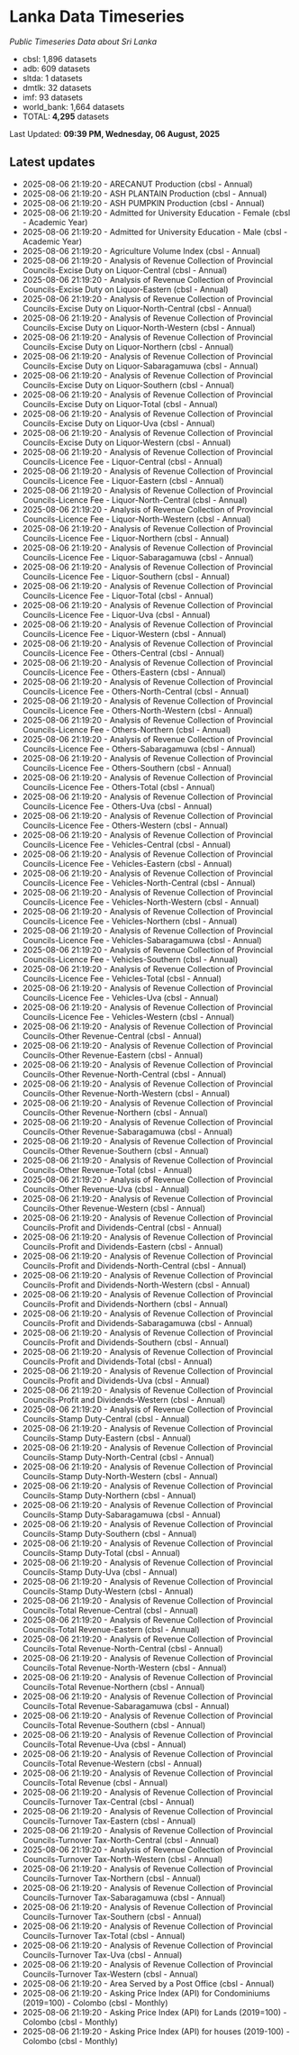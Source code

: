 # Lanka Data Timeseries
*Public Timeseries Data about Sri Lanka*

* cbsl: 1,896 datasets
* adb: 609 datasets
* sltda: 1 datasets
* dmtlk: 32 datasets
* imf: 93 datasets
* world_bank: 1,664 datasets
* TOTAL: **4,295** datasets

Last Updated: **09:39 PM, Wednesday, 06 August, 2025**

## Latest updates

* 2025-08-06 21:19:20 - ARECANUT Production (cbsl - Annual)
* 2025-08-06 21:19:20 - ASH PLANTAIN Production (cbsl - Annual)
* 2025-08-06 21:19:20 - ASH PUMPKIN Production (cbsl - Annual)
* 2025-08-06 21:19:20 - Admitted for University Education - Female (cbsl - Academic Year)
* 2025-08-06 21:19:20 - Admitted for University Education - Male (cbsl - Academic Year)
* 2025-08-06 21:19:20 - Agriculture Volume Index (cbsl - Annual)
* 2025-08-06 21:19:20 - Analysis of Revenue Collection of Provincial Councils-Excise Duty on Liquor-Central (cbsl - Annual)
* 2025-08-06 21:19:20 - Analysis of Revenue Collection of Provincial Councils-Excise Duty on Liquor-Eastern (cbsl - Annual)
* 2025-08-06 21:19:20 - Analysis of Revenue Collection of Provincial Councils-Excise Duty on Liquor-North-Central (cbsl - Annual)
* 2025-08-06 21:19:20 - Analysis of Revenue Collection of Provincial Councils-Excise Duty on Liquor-North-Western (cbsl - Annual)
* 2025-08-06 21:19:20 - Analysis of Revenue Collection of Provincial Councils-Excise Duty on Liquor-Northern (cbsl - Annual)
* 2025-08-06 21:19:20 - Analysis of Revenue Collection of Provincial Councils-Excise Duty on Liquor-Sabaragamuwa (cbsl - Annual)
* 2025-08-06 21:19:20 - Analysis of Revenue Collection of Provincial Councils-Excise Duty on Liquor-Southern (cbsl - Annual)
* 2025-08-06 21:19:20 - Analysis of Revenue Collection of Provincial Councils-Excise Duty on Liquor-Total (cbsl - Annual)
* 2025-08-06 21:19:20 - Analysis of Revenue Collection of Provincial Councils-Excise Duty on Liquor-Uva (cbsl - Annual)
* 2025-08-06 21:19:20 - Analysis of Revenue Collection of Provincial Councils-Excise Duty on Liquor-Western (cbsl - Annual)
* 2025-08-06 21:19:20 - Analysis of Revenue Collection of Provincial Councils-Licence Fee - Liquor-Central (cbsl - Annual)
* 2025-08-06 21:19:20 - Analysis of Revenue Collection of Provincial Councils-Licence Fee - Liquor-Eastern (cbsl - Annual)
* 2025-08-06 21:19:20 - Analysis of Revenue Collection of Provincial Councils-Licence Fee - Liquor-North-Central (cbsl - Annual)
* 2025-08-06 21:19:20 - Analysis of Revenue Collection of Provincial Councils-Licence Fee - Liquor-North-Western (cbsl - Annual)
* 2025-08-06 21:19:20 - Analysis of Revenue Collection of Provincial Councils-Licence Fee - Liquor-Northern (cbsl - Annual)
* 2025-08-06 21:19:20 - Analysis of Revenue Collection of Provincial Councils-Licence Fee - Liquor-Sabaragamuwa (cbsl - Annual)
* 2025-08-06 21:19:20 - Analysis of Revenue Collection of Provincial Councils-Licence Fee - Liquor-Southern (cbsl - Annual)
* 2025-08-06 21:19:20 - Analysis of Revenue Collection of Provincial Councils-Licence Fee - Liquor-Total (cbsl - Annual)
* 2025-08-06 21:19:20 - Analysis of Revenue Collection of Provincial Councils-Licence Fee - Liquor-Uva (cbsl - Annual)
* 2025-08-06 21:19:20 - Analysis of Revenue Collection of Provincial Councils-Licence Fee - Liquor-Western (cbsl - Annual)
* 2025-08-06 21:19:20 - Analysis of Revenue Collection of Provincial Councils-Licence Fee - Others-Central (cbsl - Annual)
* 2025-08-06 21:19:20 - Analysis of Revenue Collection of Provincial Councils-Licence Fee - Others-Eastern (cbsl - Annual)
* 2025-08-06 21:19:20 - Analysis of Revenue Collection of Provincial Councils-Licence Fee - Others-North-Central (cbsl - Annual)
* 2025-08-06 21:19:20 - Analysis of Revenue Collection of Provincial Councils-Licence Fee - Others-North-Western (cbsl - Annual)
* 2025-08-06 21:19:20 - Analysis of Revenue Collection of Provincial Councils-Licence Fee - Others-Northern (cbsl - Annual)
* 2025-08-06 21:19:20 - Analysis of Revenue Collection of Provincial Councils-Licence Fee - Others-Sabaragamuwa (cbsl - Annual)
* 2025-08-06 21:19:20 - Analysis of Revenue Collection of Provincial Councils-Licence Fee - Others-Southern (cbsl - Annual)
* 2025-08-06 21:19:20 - Analysis of Revenue Collection of Provincial Councils-Licence Fee - Others-Total (cbsl - Annual)
* 2025-08-06 21:19:20 - Analysis of Revenue Collection of Provincial Councils-Licence Fee - Others-Uva (cbsl - Annual)
* 2025-08-06 21:19:20 - Analysis of Revenue Collection of Provincial Councils-Licence Fee - Others-Western (cbsl - Annual)
* 2025-08-06 21:19:20 - Analysis of Revenue Collection of Provincial Councils-Licence Fee - Vehicles-Central (cbsl - Annual)
* 2025-08-06 21:19:20 - Analysis of Revenue Collection of Provincial Councils-Licence Fee - Vehicles-Eastern (cbsl - Annual)
* 2025-08-06 21:19:20 - Analysis of Revenue Collection of Provincial Councils-Licence Fee - Vehicles-North-Central (cbsl - Annual)
* 2025-08-06 21:19:20 - Analysis of Revenue Collection of Provincial Councils-Licence Fee - Vehicles-North-Western (cbsl - Annual)
* 2025-08-06 21:19:20 - Analysis of Revenue Collection of Provincial Councils-Licence Fee - Vehicles-Northern (cbsl - Annual)
* 2025-08-06 21:19:20 - Analysis of Revenue Collection of Provincial Councils-Licence Fee - Vehicles-Sabaragamuwa (cbsl - Annual)
* 2025-08-06 21:19:20 - Analysis of Revenue Collection of Provincial Councils-Licence Fee - Vehicles-Southern (cbsl - Annual)
* 2025-08-06 21:19:20 - Analysis of Revenue Collection of Provincial Councils-Licence Fee - Vehicles-Total (cbsl - Annual)
* 2025-08-06 21:19:20 - Analysis of Revenue Collection of Provincial Councils-Licence Fee - Vehicles-Uva (cbsl - Annual)
* 2025-08-06 21:19:20 - Analysis of Revenue Collection of Provincial Councils-Licence Fee - Vehicles-Western (cbsl - Annual)
* 2025-08-06 21:19:20 - Analysis of Revenue Collection of Provincial Councils-Other Revenue-Central (cbsl - Annual)
* 2025-08-06 21:19:20 - Analysis of Revenue Collection of Provincial Councils-Other Revenue-Eastern (cbsl - Annual)
* 2025-08-06 21:19:20 - Analysis of Revenue Collection of Provincial Councils-Other Revenue-North-Central (cbsl - Annual)
* 2025-08-06 21:19:20 - Analysis of Revenue Collection of Provincial Councils-Other Revenue-North-Western (cbsl - Annual)
* 2025-08-06 21:19:20 - Analysis of Revenue Collection of Provincial Councils-Other Revenue-Northern (cbsl - Annual)
* 2025-08-06 21:19:20 - Analysis of Revenue Collection of Provincial Councils-Other Revenue-Sabaragamuwa (cbsl - Annual)
* 2025-08-06 21:19:20 - Analysis of Revenue Collection of Provincial Councils-Other Revenue-Southern (cbsl - Annual)
* 2025-08-06 21:19:20 - Analysis of Revenue Collection of Provincial Councils-Other Revenue-Total (cbsl - Annual)
* 2025-08-06 21:19:20 - Analysis of Revenue Collection of Provincial Councils-Other Revenue-Uva (cbsl - Annual)
* 2025-08-06 21:19:20 - Analysis of Revenue Collection of Provincial Councils-Other Revenue-Western (cbsl - Annual)
* 2025-08-06 21:19:20 - Analysis of Revenue Collection of Provincial Councils-Profit and Dividends-Central (cbsl - Annual)
* 2025-08-06 21:19:20 - Analysis of Revenue Collection of Provincial Councils-Profit and Dividends-Eastern (cbsl - Annual)
* 2025-08-06 21:19:20 - Analysis of Revenue Collection of Provincial Councils-Profit and Dividends-North-Central (cbsl - Annual)
* 2025-08-06 21:19:20 - Analysis of Revenue Collection of Provincial Councils-Profit and Dividends-North-Western (cbsl - Annual)
* 2025-08-06 21:19:20 - Analysis of Revenue Collection of Provincial Councils-Profit and Dividends-Northern (cbsl - Annual)
* 2025-08-06 21:19:20 - Analysis of Revenue Collection of Provincial Councils-Profit and Dividends-Sabaragamuwa (cbsl - Annual)
* 2025-08-06 21:19:20 - Analysis of Revenue Collection of Provincial Councils-Profit and Dividends-Southern (cbsl - Annual)
* 2025-08-06 21:19:20 - Analysis of Revenue Collection of Provincial Councils-Profit and Dividends-Total (cbsl - Annual)
* 2025-08-06 21:19:20 - Analysis of Revenue Collection of Provincial Councils-Profit and Dividends-Uva (cbsl - Annual)
* 2025-08-06 21:19:20 - Analysis of Revenue Collection of Provincial Councils-Profit and Dividends-Western (cbsl - Annual)
* 2025-08-06 21:19:20 - Analysis of Revenue Collection of Provincial Councils-Stamp Duty-Central (cbsl - Annual)
* 2025-08-06 21:19:20 - Analysis of Revenue Collection of Provincial Councils-Stamp Duty-Eastern (cbsl - Annual)
* 2025-08-06 21:19:20 - Analysis of Revenue Collection of Provincial Councils-Stamp Duty-North-Central (cbsl - Annual)
* 2025-08-06 21:19:20 - Analysis of Revenue Collection of Provincial Councils-Stamp Duty-North-Western (cbsl - Annual)
* 2025-08-06 21:19:20 - Analysis of Revenue Collection of Provincial Councils-Stamp Duty-Northern (cbsl - Annual)
* 2025-08-06 21:19:20 - Analysis of Revenue Collection of Provincial Councils-Stamp Duty-Sabaragamuwa (cbsl - Annual)
* 2025-08-06 21:19:20 - Analysis of Revenue Collection of Provincial Councils-Stamp Duty-Southern (cbsl - Annual)
* 2025-08-06 21:19:20 - Analysis of Revenue Collection of Provincial Councils-Stamp Duty-Total (cbsl - Annual)
* 2025-08-06 21:19:20 - Analysis of Revenue Collection of Provincial Councils-Stamp Duty-Uva (cbsl - Annual)
* 2025-08-06 21:19:20 - Analysis of Revenue Collection of Provincial Councils-Stamp Duty-Western (cbsl - Annual)
* 2025-08-06 21:19:20 - Analysis of Revenue Collection of Provincial Councils-Total Revenue-Central (cbsl - Annual)
* 2025-08-06 21:19:20 - Analysis of Revenue Collection of Provincial Councils-Total Revenue-Eastern (cbsl - Annual)
* 2025-08-06 21:19:20 - Analysis of Revenue Collection of Provincial Councils-Total Revenue-North-Central (cbsl - Annual)
* 2025-08-06 21:19:20 - Analysis of Revenue Collection of Provincial Councils-Total Revenue-North-Western (cbsl - Annual)
* 2025-08-06 21:19:20 - Analysis of Revenue Collection of Provincial Councils-Total Revenue-Northern (cbsl - Annual)
* 2025-08-06 21:19:20 - Analysis of Revenue Collection of Provincial Councils-Total Revenue-Sabaragamuwa (cbsl - Annual)
* 2025-08-06 21:19:20 - Analysis of Revenue Collection of Provincial Councils-Total Revenue-Southern (cbsl - Annual)
* 2025-08-06 21:19:20 - Analysis of Revenue Collection of Provincial Councils-Total Revenue-Uva (cbsl - Annual)
* 2025-08-06 21:19:20 - Analysis of Revenue Collection of Provincial Councils-Total Revenue-Western (cbsl - Annual)
* 2025-08-06 21:19:20 - Analysis of Revenue Collection of Provincial Councils-Total Revenue (cbsl - Annual)
* 2025-08-06 21:19:20 - Analysis of Revenue Collection of Provincial Councils-Turnover Tax-Central (cbsl - Annual)
* 2025-08-06 21:19:20 - Analysis of Revenue Collection of Provincial Councils-Turnover Tax-Eastern (cbsl - Annual)
* 2025-08-06 21:19:20 - Analysis of Revenue Collection of Provincial Councils-Turnover Tax-North-Central (cbsl - Annual)
* 2025-08-06 21:19:20 - Analysis of Revenue Collection of Provincial Councils-Turnover Tax-North-Western (cbsl - Annual)
* 2025-08-06 21:19:20 - Analysis of Revenue Collection of Provincial Councils-Turnover Tax-Northern (cbsl - Annual)
* 2025-08-06 21:19:20 - Analysis of Revenue Collection of Provincial Councils-Turnover Tax-Sabaragamuwa (cbsl - Annual)
* 2025-08-06 21:19:20 - Analysis of Revenue Collection of Provincial Councils-Turnover Tax-Southern (cbsl - Annual)
* 2025-08-06 21:19:20 - Analysis of Revenue Collection of Provincial Councils-Turnover Tax-Total (cbsl - Annual)
* 2025-08-06 21:19:20 - Analysis of Revenue Collection of Provincial Councils-Turnover Tax-Uva (cbsl - Annual)
* 2025-08-06 21:19:20 - Analysis of Revenue Collection of Provincial Councils-Turnover Tax-Western (cbsl - Annual)
* 2025-08-06 21:19:20 - Area Served by a Post Office (cbsl - Annual)
* 2025-08-06 21:19:20 - Asking Price Index (API) for Condominiums (2019=100) - Colombo (cbsl - Monthly)
* 2025-08-06 21:19:20 - Asking Price Index (API) for Lands (2019=100) - Colombo (cbsl - Monthly)
* 2025-08-06 21:19:20 - Asking Price Index (API) for houses (2019-100) - Colombo (cbsl - Monthly)